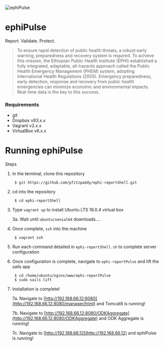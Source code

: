 ![ephiPulse](https://github.com/pfitzpaddy/ephi-reportPulse/blob/master/assets/images/ephiPulse_120px.png)
# ephiPulse
Report. Validate. Protect.
> To ensure rapid detection of public health threats, a robust early warning, preparedness and recovery system is required. To achieve this mission, the Ethiopian Public Health Institute (EPHI) established a fully integrated, adaptable, all-hazards approach called the Public Health Emergency Management (PHEM) system, adopting International Health Regulations (2005). Emergency preparedness, early detection, response and recovery from public health emergencies can minimize economic and environmental impacts. Real-time data is the key to this success.


### Requirements

- git
- Dropbox v93.x.x
- Vagrant v2.x.x
- VirtualBox v6.x.x

# Running ephiPulse

Steps

1. In the terminal, clone this repository 

		$ git https://github.com/pfitzpaddy/ephi-reportShell.git
		
2. cd into the repository

		$ cd ephi-reportShell

3. Type ``vagrant up`` to install Ubuntu LTS 16.0.4 virtual box

	3a. Wait until ``ubuntu/xenial64`` downloads....

4. Once complete, ``ssh`` into the machine

		$ vagrant ssh

5. Run each command detailed in ``ephi-reportShell.sh`` to complete server configuration

6. Once configuration is complete, navigate to ``ephi-reportPulse`` and lift the sails app

		$ cd /home/ubuntu/nginx/www/ephi-reportPulse
		$ sudo sails lift
		
7. Installation is complete!

	7a. Navigate to [http://192.168.66.12:8080](http://192.168.66.12:8080/manager/html) and Tomcat8 is running!

	7b. Navigate to [http://192.168.66.12:8080/ODKAggregate](http://192.168.66.12:8080/ODKAggregate) and ODK Aggregate is running!
	
	7c. Navigate to [http://192.168.66.12](http://192.168.66.12) and ephiPulse is running!
	
